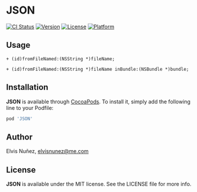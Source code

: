 # JSON

[![CI Status](http://img.shields.io/travis/3lvis/JSON.svg?style=flat)](https://travis-ci.org/3lvis/JSON)
[![Version](https://img.shields.io/cocoapods/v/JSON.svg?style=flat)](http://cocoadocs.org/docsets/JSON)
[![License](https://img.shields.io/cocoapods/l/JSON.svg?style=flat)](http://cocoadocs.org/docsets/JSON)
[![Platform](https://img.shields.io/cocoapods/p/JSON.svg?style=flat)](http://cocoadocs.org/docsets/JSON)

## Usage

```objc
+ (id)fromFileNamed:(NSString *)fileName;

+ (id)fromFileNamed:(NSString *)fileName inBundle:(NSBundle *)bundle;
```

## Installation

**JSON** is available through [CocoaPods](http://cocoapods.org). To install
it, simply add the following line to your Podfile:

```ruby
pod 'JSON'
```

## Author

Elvis Nuñez, elvisnunez@me.com

## License

**JSON** is available under the MIT license. See the LICENSE file for more info.
